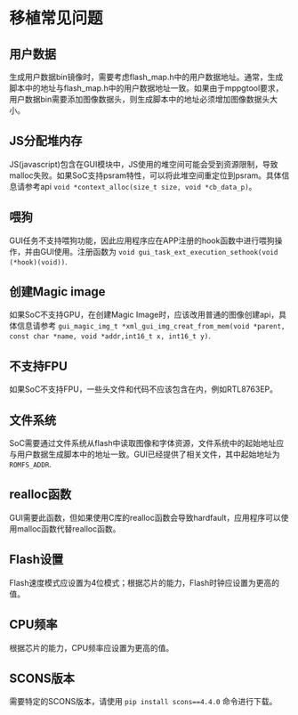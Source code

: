 # 移植常见问题

## 用户数据

生成用户数据bin镜像时，需要考虑flash_map.h中的用户数据地址。通常，生成脚本中的地址与flash_map.h中的用户数据地址一致。如果由于mppgtool要求，用户数据bin需要添加图像数据头，则生成脚本中的地址必须增加图像数据头大小。

## JS分配堆内存

JS(javascript)包含在GUI模块中，JS使用的堆空间可能会受到资源限制，导致malloc失败。如果SoC支持psram特性，可以将此堆空间重定位到psram。具体信息请参考api `void *context_alloc(size_t size, void *cb_data_p)`。

## 喂狗

GUI任务不支持喂狗功能，因此应用程序应在APP注册的hook函数中进行喂狗操作，并由GUI使用。注册函数为 `void gui_task_ext_execution_sethook(void (*hook)(void))`.

## 创建Magic image

如果SoC不支持GPU，在创建Magic Image时，应该改用普通的图像创建api，具体信息请参考 `gui_magic_img_t *xml_gui_img_creat_from_mem(void *parent,  const char *name, void *addr,int16_t x, int16_t y)`.

## 不支持FPU

如果SoC不支持FPU，一些头文件和代码不应该包含在内，例如RTL8763EP。

## 文件系统

SoC需要通过文件系统从flash中读取图像和字体资源，文件系统中的起始地址应与用户数据生成脚本中的地址一致。GUI已经提供了相关文件，其中起始地址为 `ROMFS_ADDR`.

## realloc函数

GUI需要此函数，但如果使用C库的realloc函数会导致hardfault，应用程序可以使用malloc函数代替realloc函数。

## Flash设置

Flash速度模式应设置为4位模式；根据芯片的能力，Flash时钟应设置为更高的值。

## CPU频率

根据芯片的能力，CPU频率应设置为更高的值。

## SCONS版本

需要特定的SCONS版本，请使用 `pip install scons==4.4.0` 命令进行下载。

